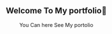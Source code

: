 <h2 align='center'>Welcome To My portfolio👋</h2>
<p align='center'>You Can here See My portolio</p>
